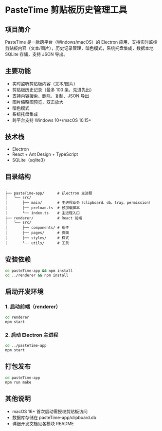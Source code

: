 # PasteTime 剪贴板历史管理工具

## 项目简介
PasteTime 是一款跨平台（Windows/macOS）的 Electron 应用，支持实时监控剪贴板内容（文本/图片），历史记录管理，暗色模式，系统托盘集成，数据本地 SQLite 存储，支持 JSON 导出。

## 主要功能
- 实时监听剪贴板内容（文本/图片）
- 剪贴板历史记录（最多 100 条，先进先出）
- 支持内容搜索、删除、复制、JSON 导出
- 图片缩略图预览，双击放大
- 暗色模式
- 系统托盘集成
- 跨平台支持 Windows 10+/macOS 10.15+

## 技术栈
- Electron
- React + Ant Design + TypeScript
- SQLite（sqlite3）

## 目录结构
```
.
├── pasteTime-app/      # Electron 主进程
│   └── src/
│       ├── main/       # 主进程业务（clipboard、db、tray、permission）
│       ├── preload.ts  # 预加载脚本
│       └── index.ts    # 主进程入口
├── renderer/           # React 前端
│   └── src/
│       ├── components/ # 组件
│       ├── pages/      # 页面
│       ├── styles/     # 样式
│       └── utils/      # 工具
```

## 安装依赖
```bash
cd pasteTime-app && npm install
cd ../renderer && npm install
```

## 启动开发环境
### 1. 启动前端（renderer）
```bash
cd renderer
npm start
```
### 2. 启动 Electron 主进程
```bash
cd ../pasteTime-app
npm start
```

## 打包发布
```bash
cd pasteTime-app
npm run make
```

## 其他说明
- macOS 16+ 首次启动需授权剪贴板访问
- 数据库存储在 pasteTime-app/clipboard.db
- 详细开发文档见各模块 README 